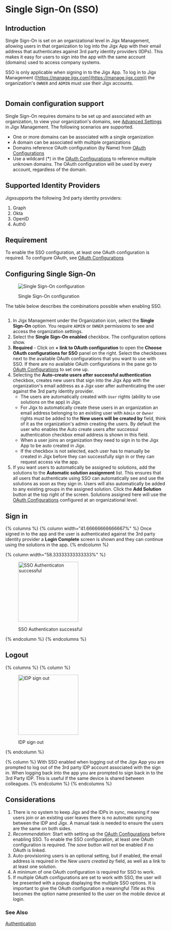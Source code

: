 # Single Sign-On (SSO)

## Introduction

Single Sign-On is set on an organizational level in Jigx Management, allowing users in that organization to log into the Jigx App with their email address that authenticates against 3rd party identity providers (IDPs). This makes it easy for users to sign into the app with the same account (domains) used to access company systems.

SSO is only applicable when signing in to the Jigx App. To log in to Jigx Management ([https://manage.jigx.com](https://manage.jigx.com)) the organization's `OWNER` and `ADMIN` must use their Jigx accounts.

<figure><img src="../../.gitbook/assets/SSO (1).gif" alt=""><figcaption></figcaption></figure>

## Domain configuration support

Single Sign-On requires domains to be set up and associated with an organization, to view your organization's domains, see [Advanced Settings](organization-settings.md) in Jigx Management. The following scenarios are supported.

* One or more domains can be associated with a single organization
* A domain can be associated with multiple organizations
* Domains reference OAuth configuration (by Name) from [OAuth Configurations](oauth-configurations.md)
* Use a wildcard (\*) in the [OAuth Configurations](oauth-configurations.md) to reference multiple unknown domains. The OAuth configuration will be used by every account, regardless of the domain.

## Supported Identity Providers

Jigxsupports the following 3rd party identity providers:

1. Graph
2. Okta
3. OpenID
4. Auth0

## Requirement

To enable the SSO configuration, at least one OAuth configuration is required. To configure OAuth, see [OAuth Configurations](oauth-configurations.md)

## Configuring Single Sign-On

<figure><img src="../../.gitbook/assets/SSOConfigL.png" alt="Single Sign-On configuration"><figcaption><p>Single Sign-On configuration</p></figcaption></figure>

The table below describes the combinations possible when enabling SSO.

<figure><img src="../../.gitbook/assets/SSOTablev2.png" alt=""><figcaption></figcaption></figure>

1. In Jigx Management under the Organization icon, select the **Single Sign-On** option. You require `ADMIN` or `OWNER` permissions to see and access the organization settings.
2. Select the **Single Sign-On enabled** checkbox. The configuration options show.
3. **Required** - Click on **+ link to OAuth configuration** to open the **Choose OAuth configurations for SSO** panel on the right. Select the checkboxes next to the available OAuth configurations that you want to use with SSO. If there are no available OAuth configurations in the pane go to [OAuth Configurations](oauth-configurations.md) to set one up.
4. Selecting the **Auto-create users after successful authentication** checkbox, creates new users that sign into the Jigx App with the organization's email address as a Jigx user after authenticating the user against the 3rd party identity provider.
   * The users are automatically created with `User` rights (ability to use solutions on the app) in Jigx.
   * For Jigx to automatically create these users in an organization an email address belonging to an existing user with `Admin` or `Owner` rights must be added to the **New users will be created by** field, think of it as the organization's admin creating the users. By default the user who enables the Auto create users after successul authentication checkbox email address is shown in this field.
   * When a user joins an organization they need to sign in to the Jigx App to be auto created in Jigx.
   * If the checkbox is not selected, each user has to manually be created in Jigx before they can successfully sign in or they can request access via the app.
5. If you want users to automatically be assigned to solutions, add the solutions to the **Automatic solution assignment** list. This ensures that all users that authenticate using SSO can automatically see and use the solutions as soon as they sign in. Users will also automatically be added to any existing groups in the assigned solution. Click the **Add Solution** button at the top right of the screen. Solutions assigned here will use the [OAuth Configurations](oauth-configurations.md) configured at an organizational level.

## Sign in

{% columns %}
{% column width="41.66666666666667%" %}
Once signed in to the app and the user is authenticated against the 3rd party identity provider a **Login Complete** screen is shown and they can continue using the solutions in the app.
{% endcolumn %}

{% column width="58.33333333333333%" %}
<figure><img src="../../.gitbook/assets/OAuthVerify.PNG" alt="SSO Authenticaton successful" width="188"><figcaption><p>SSO Authenticaton successful</p></figcaption></figure>
{% endcolumn %}
{% endcolumns %}

## Logout

{% columns %}
{% column %}
<figure><img src="../../.gitbook/assets/SSO-logout.PNG" alt="IDP sign out" width="188"><figcaption><p>IDP sign out</p></figcaption></figure>
{% endcolumn %}

{% column %}
With SSO enabled when logging out of the Jigx App you are prompted to log out of the 3rd party IDP account associated with the sign in. When logging back into the app you are prompted to sign back in to the 3rd Party IDP. This is useful if the same device is shared between colleagues.
{% endcolumn %}
{% endcolumns %}

## Considerations

1. There is no system to keep Jigx and the IDPs in sync, meaning if new users join or an existing user leaves there is no automatic syncing between the IDP and Jigx. A manual task is needed to ensure the users are the same on both sides.
2. _Recommendation_: Start with setting up the [OAuth Configurations](oauth-configurations.md) before enabling SSO. To enable the SSO configuration, at least one OAuth configuration is required. The _save_ button will not be enabled if no OAuth is linked.
3. Auto-provisioning users is an optional setting, but if enabled, the email address is required in the _New users created by_ field, as well as a link to at least one solution.
4. A minimum of one OAuth configuration is required for SSO to work.
5. If multiple OAuth configurations are set to work with SSO, the user will be presented with a popup displaying the multiple SSO options. It is important to give the OAuth configuration a meaningful _Title_ as this becomes the option name presented to the user on the mobile device at login.

### See Also

[Authentication](<../../Understanding the basics/Authentication.md>)
